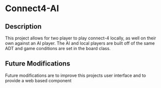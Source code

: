 # Connect4-AI
## Description

This project allows for two player to play connect-4 locally, as well on their own against an AI player. The AI and local players are built off of the same ADT and game conditions are set in the board class.

## Future Modifications

Future modifications are to improve this projects user interface and to provide a web based component
